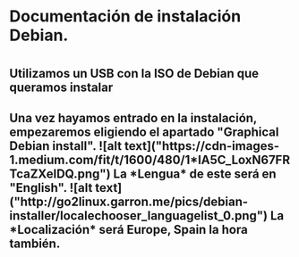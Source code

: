 <h1>Documentación de instalación Debian.<h1>


<h2>Utilizamos un USB con la ISO de Debian que queramos instalar<h2>
Una vez hayamos entrado en la instalación, empezaremos eligiendo el apartado "Graphical Debian install".
![alt text]("https://cdn-images-1.medium.com/fit/t/1600/480/1*IA5C_LoxN67FRTcaZXelDQ.png")
La *Lengua* de este será en "English".
![alt text]("http://go2linux.garron.me/pics/debian-installer/localechooser_languagelist_0.png")
La *Localización* será Europe, Spain la hora también.


